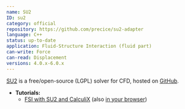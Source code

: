 ```yaml
---
name: SU2
ID: su2
category: official
repository: https://github.com/precice/su2-adapter
language: C++
status: up-to-date
application: Fluid-Structure Interaction (fluid part)
can-write: Force
can-read: Displacement
versions: 4.0.x-6.0.x
---
```


[SU2](https://su2code.github.io/) is a free/open-source (LGPL) solver for CFD, hosted on [GitHub](https://github.com/su2code).

* **Tutorials:**
  * [FSI with SU2 and CalculiX](https://github.com/precice/precice/wiki/FSI-tutorial) (also [in your browser](http://run.precice.org/))
